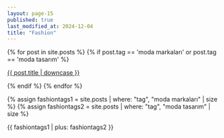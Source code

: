 ```yaml
---
layout: page-15
published: true
last_modified_at: 2024-12-04
title: "Fashion"
---
```


{% for post in site.posts %} {% if post.tag == 'moda markaları' or post.tag ==
'moda tasarım' %}

<p class="cat1"><a href="{{ post.url }}">{{ post.title | downcase }}</a></p>
{% endif %} {% endfor %}
<br />

{% assign fashiontags1 = site.posts | where: "tag", "moda markaları" | size %}
{% assign fashiontags2 = site.posts | where: "tag", "moda tasarım" | size %}

{{ fashiontags1 | plus: fashiontags2 }}
